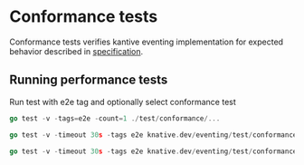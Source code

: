 # Conformance tests

Conformance tests verifies kantive eventing implementation for expected behavior
described in
[specification](https://github.com/knative/eventing/tree/master/docs/spec).

## Running performance tests

Run test with e2e tag and optionally select conformance test

```go
go test -v -tags=e2e -count=1 ./test/conformance/...

go test -v -timeout 30s -tags e2e knative.dev/eventing/test/conformance -run ^TestMustPassTracingHeaders$

go test -v -timeout 30s -tags e2e knative.dev/eventing/test/conformance -run ^TestMustPassTracingHeaders$ --kubeconfig $KUBECONFIG
```
